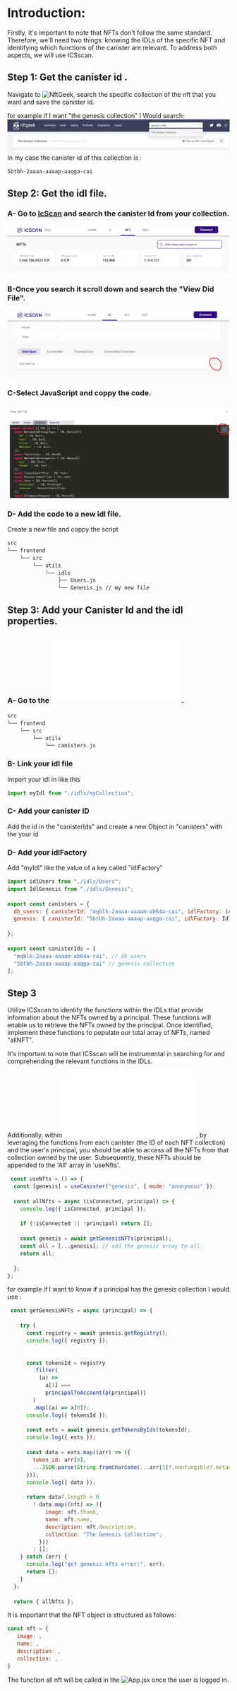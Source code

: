 

# Introduction:
Firstly, it's important to note that NFTs don't follow the same standard. Therefore, we'll need two things: knowing the IDLs of the specific NFT and identifying which functions of the canister are relevant. To address both aspects, we will use ICSscan.

## Step 1: Get the canister id .
Navigate to ![NftGeek](https://t5t44-naaaa-aaaah-qcutq-cai.raw.ic0.app), search the specific collection of the nft that you want and save the canister id.

for example if I want "the genesis collection" I Would search: 
![alt text](image-2.png)
In my case the canister id of this collection is : 
```bash
5btbh-2aaaa-aaaap-aaqga-cai 
```
## Step 2: Get the idl file.

### A- Go to [IcScan](https://icscan.io) and search the canister Id from your collection.
![alt text](image-3.png)
### B-Once you search it scroll down and search the "View Did File".
![alt text](image-4.png)
### C-Select JavaScript and coppy the code.
![alt text](image-5.png)
### D- Add the code to a new idl file.
Create a new file and coppy the script
``` bash
src
└── frontend
    └── src
        └── utils
            └── idls
                ├── Users.js
                └── Genesis.js // my new file 
```

## Step 3: Add your Canister Id and the idl properties.


### A- Go to the![canisters file](../src/frontend/src/utils/canisters.js).
``` bash
src
└── frontend
    └── src
        └── utils
            └── canisters.js
```
### B- Link your idl file
Import your idl in like this
```js
import myIdl from "./idls/myCollection";
 ```
### C- Add your canister ID
Add the id in the "canisterIds" and create a new Object in "canisters" with the your id
### D- Add your idlFactory
Add "myIdl" like the value of a key called "idlFactory"
```js
import idlUsers from "./idls/Users";
import IdlGenesis from "./idls/Genesis";

export const canisters = {
  db_users: { canisterId: "mqblk-2aaaa-aaaam-ab64a-cai", idlFactory: idlUsers },// db_users
  genesis: { canisterId: "5btbh-2aaaa-aaaap-aaqga-cai", idlFactory: IdlGenesis }, // genesis collection

};

export const canisterIds = [
  "mqblk-2aaaa-aaaam-ab64a-cai", // db_users
  "5btbh-2aaaa-aaaap-aaqga-cai" // genesis collection
];
 ```

## Step 3

Utilize ICSscan to identify the functions within the IDLs that provide information about the NFTs owned by a principal. These functions will enable us to retrieve the NFTs owned by the principal. Once identified, implement these functions to populate our total array of NFTs, named "allNFT".

It's important to note that ICSscan will be instrumental in searching for and comprehending the relevant functions in the IDLs.

Additionally, within ![useNft.js](../src/frontend/src/hook/useNfts.js), by leveraging the functions from each canister (the ID of each NFT collection) and the user's principal, you should be able to access all the NFTs from that collection owned by the user. Subsequently, these NFTs should be appended to the 'All' array in 'useNfts'.
```js
 const useNfts = () => {
  const [genesis] = useCanister("genesis", { mode: "anonymous" });

  const allNfts = async (isConnected, principal) => {
    console.log({ isConnected, principal });

    if (!isConnected || !principal) return [];
  
    const genesis = await getGenesisNFTs(principal);
    const all = [...genesis]; // add the genesis array to all
    return all;

  };
};
```

for example if I want to know if a principal has the genesis collection I would use :
```js
 const getGenesisNFTs = async (principal) => {

    try {
      const registry = await genesis.getRegistry();
      console.log({ registry });

      
      const tokensId = registry
        .filter(
          (a) =>
            a[1] ===
            principalToAccount(p(principal))
        )
        .map((a) => a[0]);
      console.log({ tokensId });

      const exts = await genesis.getTokensByIds(tokensId);
      console.log({ exts });

      const data = exts.map((arr) => ({
        token_id: arr[0],
        ...JSON.parse(String.fromCharCode(...arr[1]?.nonfungible?.metadata?.[0])),
      }));
      console.log({ data });

      return data?.length > 0
        ? data.map((nft) => ({
            image: nft.thumb,
            name: nft.name,
            description: nft.description,
            collection: "The Genesis Collection",
          }))
        : [];
    } catch (err) {
      console.log("get genesis nfts error:", err);
      return [];
    }
  };

  return { allNfts };
 ```
It is important that the NFT object is structured as follows:
 ```js
 const nft = {
    image: ,
    name: ,
    description: ,
    collection: ,
 }
 ```

 The function all nft will be called in the ![App.jsx](../src/frontend/src/App.jsx) once the user is logged in.